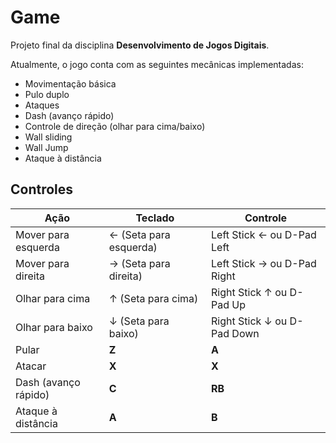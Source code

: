 # Game
Projeto final da disciplina **Desenvolvimento de Jogos Digitais**.

Atualmente, o jogo conta com as seguintes mecânicas implementadas:
- Movimentação básica
- Pulo duplo
- Ataques
- Dash (avanço rápido)
- Controle de direção (olhar para cima/baixo)
- Wall sliding
- Wall Jump
- Ataque à distância

## Controles

| Ação                     | Teclado                     | Controle
|--------------------------|-----------------------------|------------------------------|
| Mover para esquerda      | ← (Seta para esquerda)      | Left Stick ← ou D-Pad Left
| Mover para direita       | → (Seta para direita)       | Left Stick → ou D-Pad Right
| Olhar para cima          | ↑ (Seta para cima)          | Right Stick ↑ ou D-Pad Up
| Olhar para baixo         | ↓ (Seta para baixo)         | Right Stick ↓ ou D-Pad Down
| Pular                    | **Z**                       | **A**
| Atacar                   | **X**                       | **X**
| Dash (avanço rápido)     | **C**                       | **RB**
| Ataque à distância       | **A**                       | **B**
